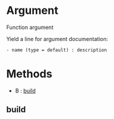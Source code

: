 # Argument



Function argument

Yield a line for argument documentation:
```
- name (type = default) : description
```



# Methods
- B : [build](#build) 

## build





